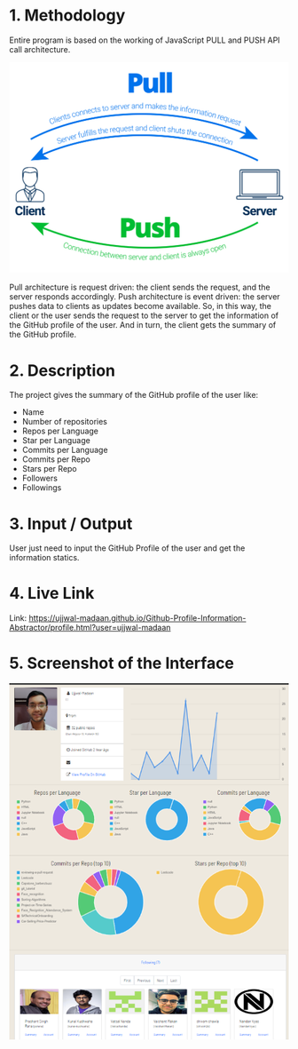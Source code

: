 # 1. Methodology

Entire program is based on the working of JavaScript PULL and PUSH API call architecture.

<img width="1792" alt="image" src="https://github.com/Ujjwal-Madaan/Github-Profile-Information-Abstractor/blob/main/images/Img.png">

Pull architecture is request driven: the client sends the request, and the server responds accordingly. Push architecture is event driven: the server pushes data to clients as updates become available. So, in this way, the client or the user sends the request to the server to get the information of the GitHub profile of the user. And in turn, the client gets the summary of the GitHub profile.

# 2. Description

The project gives the summary of the GitHub profile of the user like:
- Name
- Number of repositories
- Repos per Language
- Star per Language
- Commits per Language
- Commits per Repo
- Stars per Repo
- Followers
- Followings

# 3. Input / Output
User just need to input the GitHub Profile of the user and get the information statics.

# 4. Live Link

Link: https://ujjwal-madaan.github.io/Github-Profile-Information-Abstractor/profile.html?user=ujjwal-madaan

# 5. Screenshot of the Interface

<div align = center>

<img
    src = 'https://github.com/Ujjwal-Madaan/Github-Profile-Information-Abstractor/blob/main/images/Main%20Image.png'
    width = 800
/>

</div>


